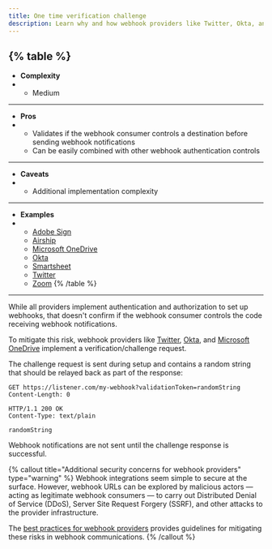 ```yaml
---
title: One time verification challenge
description: Learn why and how webhook providers like Twitter, Okta, and Microsoft implement a verification/challenge request before sending webhook messages
--- 
```


{% table %}
---
* **Complexity**
* - Medium
---
* **Pros**
* - Validates if the webhook consumer controls a destination before sending webhook notifications
  - Can be easily combined with other webhook authentication controls
---
* **Caveats**
* - Additional implementation complexity
---
* **Examples**
* - [Adobe Sign](https://helpx.adobe.com/sign/using/adobe-sign-webhooks-api.html#VoI)
  - [Airship](https://docs.airship.com/platform/sms/inbound-message-handling/#registering-your-sms-webhook)
  - [Microsoft OneDrive](https://docs.microsoft.com/en-us/onedrive/developer/rest-api/concepts/webhook-receiver-validation-request?view=odsp-graph-online)
  - [Okta](https://developer.okta.com/docs/concepts/event-hooks/#one-time-verification-request)
  - [Smartsheet](https://smartsheet.redoc.ly/tag/webhooksDescription#section/Creating-a-Webhook)
  - [Twitter](https://developer.twitter.com/en/docs/twitter-api/enterprise/account-activity-api/guides/securing-webhooks)
  - [Zoom](https://developers.zoom.us/docs/api/rest/webhook-reference/#validate-your-webhook-endpoint)
{% /table %}
---

While all providers implement authentication and authorization to set up webhooks, that doesn't confirm if the webhook consumer controls the code receiving webhook notifications.

To mitigate this risk, webhook providers like [Twitter](https://developer.twitter.com/en/docs/twitter-api/enterprise/account-activity-api/guides/securing-webhooks), [Okta](https://developer.okta.com/docs/concepts/event-hooks/#one-time-verification-request), and [Microsoft OneDrive](https://docs.microsoft.com/en-us/onedrive/developer/rest-api/concepts/webhook-receiver-validation-request?view=odsp-graph-online) implement a verification/challenge request.

The challenge request is sent during setup and contains a random string that should be relayed back as part of the response:

```curl
GET https://listener.com/my-webhook?validationToken=randomString
Content-Length: 0

HTTP/1.1 200 OK
Content-Type: text/plain

randomString
```

Webhook notifications are not sent until the challenge response is successful.

{% callout title="Additional security concerns for webhook providers" type="warning" %}
Webhook integrations seem simple to secure at the surface. However, webhook URLs can be explored by malicious actors — acting as legitimate webhook consumers — to carry out Distributed Denial of Service (DDoS), Server Site Request Forgery (SSRF), and other attacks to the provider infrastructure.

The [best practices for webhook providers](/best-practices/webhook-providers#implement-security-on-egress-communication) provides guidelines for mitigating these risks in webhook communications. 
{% /callout %}
